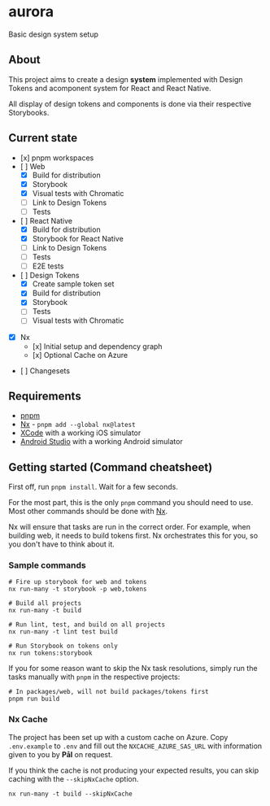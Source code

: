 # aurora

Basic design system setup

## About

This project aims to create a design **system** implemented with Design Tokens and acomponent system for React and React Native.

All display of design tokens and components is done via their respective Storybooks.

## Current state

- [x] pnpm workspaces
- [ ] Web
  - [x] Build for distribution
  - [x] Storybook
  - [x] Visual tests with Chromatic
  - [ ] Link to Design Tokens
  - [ ] Tests
- [ ] React Native
  - [x] Build for distribution
  - [x] Storybook for React Native
  - [ ] Link to Design Tokens
  - [ ] Tests
  - [ ] E2E tests
- [ ] Design Tokens
  - [x] Create sample token set
  - [x] Build for distribution
  - [x] Storybook
  - [ ] Tests
  - [ ] Visual tests with Chromatic
- [x] Nx
  - [x] Initial setup and dependency graph
  - [x] Optional Cache on Azure
- [ ] Changesets

## Requirements

- [pnpm](https://pnpm.io)
- [Nx](https://nx.dev/) - `pnpm add --global nx@latest`
- [XCode](https://developer.apple.com/xcode/) with a working iOS simulator
- [Android Studio](https://developer.android.com/studio) with a working Android simulator

## Getting started (Command cheatsheet)

First off, run `pnpm install`. Wait for a few seconds.

For the most part, this is the only `pnpm` command you should need to use. Most other commands should be done with [Nx](https://nx.dev/).

Nx will ensure that tasks are run in the correct order. For example, when building web, it needs to build tokens first. Nx orchestrates this for you, so you don't have to think about it.

### Sample commands

```
# Fire up storybook for web and tokens
nx run-many -t storybook -p web,tokens

# Build all projects
nx run-many -t build

# Run lint, test, and build on all projects
nx run-many -t lint test build

# Run Storybook on tokens only
nx run tokens:storybook
```

If you for some reason want to skip the Nx task resolutions, simply run the tasks manually with `pnpm` in the respective projects:

```
# In packages/web, will not build packages/tokens first
pnpm run build
```

### Nx Cache

The project has been set up with a custom cache on Azure. Copy `.env.example` to `.env` and fill out the `NXCACHE_AZURE_SAS_URL` with information given to you by **Pål** on request.

If you think the cache is not producing your expected results, you can skip caching with the `--skipNxCache` option.

```
nx run-many -t build --skipNxCache
```
